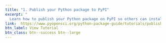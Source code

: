 ```yaml
---
title: "1. Publish your Python package to PyPI"
excerpt: "
  Learn how to publish your Python package on PyPI so others can install it using pip. This lesson covers building your package, creating a PyPI account, and uploading your distribution files."
link:  https://www.pyopensci.org/python-package-guide/tutorials/publish-pypi.html
btn_label: View Tutorial
btn_class: btn--success btn--large
---
```

